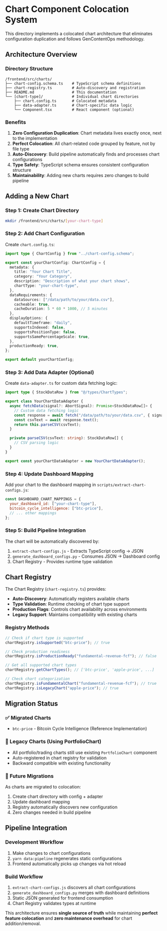 # Chart Component Colocation System

This directory implements a colocated chart architecture that eliminates configuration duplication and follows GenContentOps methodology.

## Architecture Overview

### Directory Structure

```
/frontend/src/charts/
├── chart-config.schema.ts    # TypeScript schema definitions
├── chart-registry.ts         # Auto-discovery and registration
├── README.md                 # This documentation
└── [chart-type]/             # Individual chart directories
    ├── chart.config.ts       # Colocated metadata
    ├── data-adapter.ts       # Chart-specific data logic
    └── Component.tsx         # React component (optional)
```

### Benefits

1. **Zero Configuration Duplication**: Chart metadata lives exactly once, next to the implementation
2. **Perfect Colocation**: All chart-related code grouped by feature, not by file type
3. **Auto-Discovery**: Build pipeline automatically finds and processes chart configurations
4. **Type Safety**: TypeScript schema ensures consistent configuration structure
5. **Maintainability**: Adding new charts requires zero changes to build pipeline

## Adding a New Chart

### Step 1: Create Chart Directory

```bash
mkdir /frontend/src/charts/[your-chart-type]
```

### Step 2: Add Chart Configuration

Create `chart.config.ts`:

```typescript
import type { ChartConfig } from "../chart-config.schema";

export const yourChartConfig: ChartConfig = {
  metadata: {
    title: "Your Chart Title",
    category: "Your Category",
    description: "Description of what your chart shows",
    chartType: "your-chart-type",
  },
  dataRequirements: {
    dataSources: ["/data/path/to/your/data.csv"],
    cacheable: true,
    cacheDuration: 5 * 60 * 1000, // 5 minutes
  },
  displayOptions: {
    defaultTimeframe: "daily",
    supportsIndexed: false,
    supportsPositionType: false,
    supportsSamePercentageScale: true,
  },
  productionReady: true,
};

export default yourChartConfig;
```

### Step 3: Add Data Adapter (Optional)

Create `data-adapter.ts` for custom data fetching logic:

```typescript
import type { StockDataRow } from "@/types/ChartTypes";

export class YourChartDataAdapter {
  async fetchData(signal?: AbortSignal): Promise<StockDataRow[]> {
    // Custom data fetching logic
    const response = await fetch("/data/path/to/your/data.csv", { signal });
    const csvText = await response.text();
    return this.parseCSV(csvText);
  }

  private parseCSV(csvText: string): StockDataRow[] {
    // CSV parsing logic
  }
}

export const yourChartDataAdapter = new YourChartDataAdapter();
```

### Step 4: Update Dashboard Mapping

Add your chart to the dashboard mapping in `scripts/extract-chart-configs.js`:

```javascript
const DASHBOARD_CHART_MAPPINGS = {
  your_dashboard_id: ["your-chart-type"],
  bitcoin_cycle_intelligence: ["btc-price"],
  // ... other mappings
};
```

### Step 5: Build Pipeline Integration

The chart will be automatically discovered by:

1. `extract-chart-configs.js` - Extracts TypeScript config → JSON
2. `generate_dashboard_configs.py` - Consumes JSON → Dashboard config
3. Chart Registry - Provides runtime type validation

## Chart Registry

The Chart Registry (`chart-registry.ts`) provides:

- **Auto-Discovery**: Automatically registers available charts
- **Type Validation**: Runtime checking of chart type support
- **Production Flags**: Controls chart availability across environments
- **Legacy Support**: Maintains compatibility with existing charts

### Registry Methods

```typescript
// Check if chart type is supported
chartRegistry.isSupported("btc-price"); // true

// Check production readiness
chartRegistry.isProductionReady("fundamental-revenue-fcf"); // false

// Get all supported chart types
chartRegistry.getChartTypes(); // ['btc-price', 'apple-price', ...]

// Check chart categorization
chartRegistry.isFundamentalChart("fundamental-revenue-fcf"); // true
chartRegistry.isLegacyChart("apple-price"); // true
```

## Migration Status

### ✅ Migrated Charts

- `btc-price` - Bitcoin Cycle Intelligence (Reference Implementation)

### 🔄 Legacy Charts (Using PortfolioChart)

- All portfolio/trading charts still use existing `PortfolioChart` component
- Auto-registered in chart registry for validation
- Backward compatible with existing functionality

### 🚧 Future Migrations

As charts are migrated to colocation:

1. Create chart directory with config + adapter
2. Update dashboard mapping
3. Registry automatically discovers new configuration
4. Zero changes needed in build pipeline

## Pipeline Integration

### Development Workflow

1. Make changes to chart configurations
2. `yarn data:pipeline` regenerates static configurations
3. Frontend automatically picks up changes via hot reload

### Build Workflow

1. `extract-chart-configs.js` discovers all chart configurations
2. `generate_dashboard_configs.py` merges with dashboard definitions
3. Static JSON generated for frontend consumption
4. Chart Registry validates types at runtime

This architecture ensures **single source of truth** while maintaining **perfect feature colocation** and **zero maintenance overhead** for chart addition/removal.
